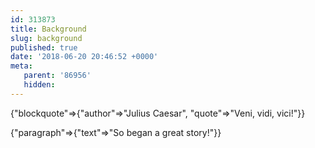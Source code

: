 ```yaml
---
id: 313873
title: Background
slug: background
published: true
date: '2018-06-20 20:46:52 +0000'
meta:
   parent: '86956'
   hidden:
---
```


{"blockquote"=>{"author"=>"Julius Caesar", "quote"=>"Veni, vidi, vici!"}}

{"paragraph"=>{"text"=>"So began a great story!"}}